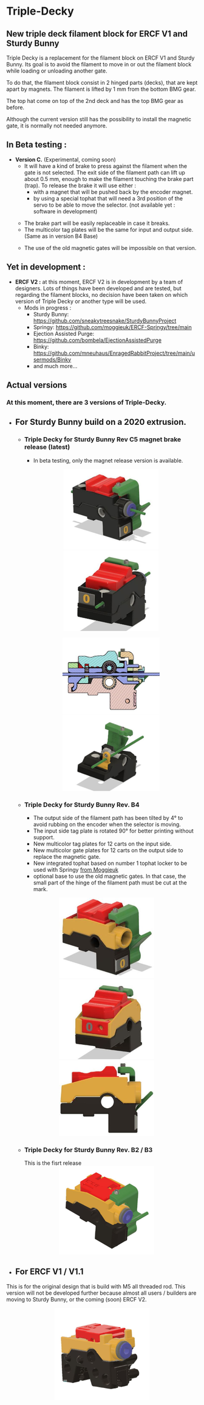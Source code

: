 # **Triple-Decky**

## New triple deck filament block for ERCF V1 and Sturdy Bunny

Triple Decky is a replacement for the filament block on ERCF V1 and Sturdy Bunny. Its goal is to avoid the filament to move in or out the filament block while loading or unloading another gate.

To do that, the filament block consist in 2 hinged parts (decks), that are kept apart by magnets. The filament is lifted by 1 mm from the bottom BMG gear.

The top hat come on top of the 2nd deck and has the top BMG gear as before. 

Although the current version still has the possibility to install the magnetic gate, it is normally not needed anymore.

## **In Beta testing :**
* **Version C.** (Experimental, coming soon)
  *  It will have a kind of brake to press against the filament when the gate is not selected. The exit side of the filament path can lift up about 0.5 mm, enough to make the filament touching the brake part (trap). To release the brake it will use either :
     *  with a magnet that will be pushed back by the encoder magnet.
     *  by using a special tophat that will need a 3rd position of the servo to be able to move the selector. (not available yet : software in development)<p>
  * The brake part will be easily replaceable in case it breaks.
  *  The multicolor tag plates will be the same for input and output side. (Same as in version B4 Base)<p>
  *  The use of the old magnetic gates will be impossible on that version.<p>
## **Yet in development :**
* **ERCF V2 :** at this moment, ERCF V2 is in development by a team of designers. Lots of things have been developed and are tested, but regarding the filament blocks, no decision have been taken on which version of Triple Decky or another type will be used.
  * Mods in progress :
    * Sturdy Bunny: https://github.com/sneakytreesnake/SturdyBunnyProject
    * Springy: https://github.com/moggieuk/ERCF-Springy/tree/main
    * Ejection Assisted Purge: https://github.com/bombela/EjectionAssistedPurge
    * Binky: https://github.com/mneuhaus/EnragedRabbitProject/tree/main/usermods/Binky
    * and much more...
   

## **Actual versions**

### At this moment, there are 3 versions of Triple-Decky.


*  ## For Sturdy Bunny build on a 2020 extrusion. 
    * ### **Triple Decky for Sturdy Bunny Rev C5 magnet brake release** (latest)
      * In beta testing, only the magnet release version is available.<p>
       <center><img src="Images/C5-in.JPG" width="250" alt="C5 in"> <img src="Images/C5-out.JPG" width="250" alt="C5 out"></center><p>
       <center><img src="Images/C5-cut.JPG" height="200" alt="C5 cutout"> <img src="Images/C5-trap.JPG" height="200" alt="C5 trap"><center>


    * ### **Triple Decky for Sturdy Bunny Rev. B4**
      * The output side of the filament path has been tilted by 4° to avoid rubbing on the encoder when the selector is moving.
      * The input side tag plate is rotated 90° for better printing without support.
      * New multicolor tag plates for 12 carts on the input side.
      * New multicolor gate plates for 12 carts on the output side to replace the magnetic gate. 
      * New integrated tophat based on number 1 tophat locker to be used with Springy [from Moggieuk](https://github.com/moggieuk/ERCF-Springy/tree/main)  
      * optional base to use the old magnetic gates. In that case, the small part of the hinge of the filament path must be cut at the mark.
    <p>
    <center><img src="Images/B4-in.JPG" width="250" alt="Triple Decky for Sturdy Bunny"> <img src="Images/B4-out.JPG" width="250" alt="Triple Decky for Sturdy Bunny"> <img src="Images/B4-side.JPG" width="250" alt="Triple Decky for Sturdy Bunny"></center>
           
    * ### Triple Decky for Sturdy Bunny Rev. B2 / B3
      This is the fisrt release 
    <center><img src="Images/TD%20for%20Sturdy-Bunny.JPG" width="250" alt="Triple Decky for Sturdy Bunny"></center>




 *  ## For ERCF V1 / V1.1
   This is for the original design that is build with M5 all threaded rod. This version will not be developed further because almost all users / builders are moving to Sturdy Bunny, or the coming (soon) ERCF V2. 
   <p>
        <center><img src="Images/TD%20for%20ERCF-V1.JPG" width="250" alt="Triple Decky for ERCF V1"></center>


   
